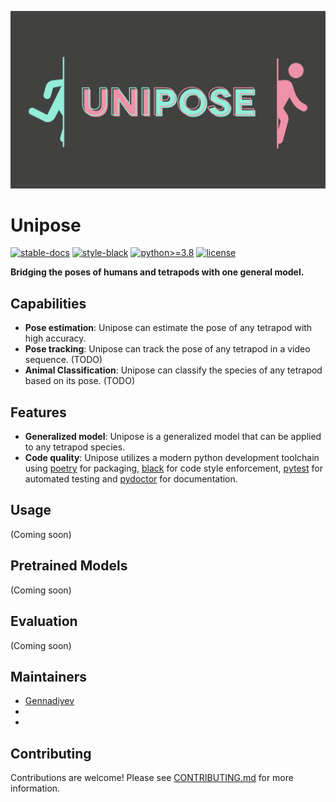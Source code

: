![logo](docs/unipose.svg)

# Unipose

[![stable-docs](https://shields.io/badge/docs-stable-blue.svg)](https://gennadiyev.github.io/unipose/apidocs) [![style-black](https://img.shields.io/badge/code%20style-black-000000.svg)](https://black.vercel.app/) [![python>=3.8](https://img.shields.io/badge/python->=3.8-green.svg)](https://www.python.org/downloads/) [![license](https://img.shields.io/badge/license-MIT-blue.svg)](https://mit-license.org/)

**Bridging the poses of humans and tetrapods with one general model.**

## Capabilities

- **Pose estimation**: Unipose can estimate the pose of any tetrapod with high accuracy.
- **Pose tracking**: Unipose can track the pose of any tetrapod in a video sequence. (TODO)
- **Animal Classification**: Unipose can classify the species of any tetrapod based on its pose. (TODO)

## Features

- **Generalized model**: Unipose is a generalized model that can be applied to any tetrapod species.
- **Code quality**: Unipose utilizes a modern python development toolchain using [poetry](https://python-poetry.org/) for packaging, [black](https://black.vercel.app/) for code style enforcement, [pytest](https://pytest.org/) for automated testing and [pydoctor](https://pydoctor.readthedocs.io/en/latest/) for documentation.

## Usage

(Coming soon)

## Pretrained Models

(Coming soon)

## Evaluation

(Coming soon)

## Maintainers

- [Gennadiyev](https://github.com/Gennadiyev)
- []()
- []()

## Contributing

Contributions are welcome! Please see [CONTRIBUTING.md](CONTRIBUTING.md) for more information.

